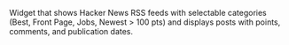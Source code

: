 Widget that shows Hacker News RSS feeds with selectable categories (Best, Front Page, Jobs, Newest > 100 pts) and displays posts with points, comments, and publication dates.